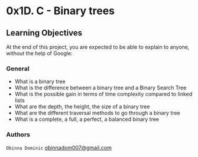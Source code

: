 # **0x1D. C - Binary trees**

## **Learning Objectives**
At the end of this project, you are expected to be able to explain to anyone, without the help of Google:

### **General**
* What is a binary tree
* What is the difference between a binary tree and a Binary Search Tree
* What is the possible gain in terms of time complexity compared to linked lists
* What are the depth, the height, the size of a binary tree
* What are the different traversal methods to go through a binary tree
* What is a complete, a full, a perfect, a balanced binary tree

### **Authors**

`Obinna Dominic` <obinnadom007@gmail.com>
